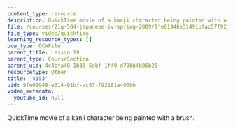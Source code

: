 ```yaml
---
content_type: resource
description: QuickTime movie of a kanji character being painted with a brush.
file: /courses/21g-504-japanese-iv-spring-2009/9fe01948e31491bfac57f92181a400bb_4153.mov
file_type: video/quicktime
learning_resource_types: []
ocw_type: OCWFile
parent_title: Lesson 19
parent_type: CourseSection
parent_uid: 4c4bfa40-1b33-5dbf-1f49-d700b4b86b25
resourcetype: Other
title: '4153'
uid: 9fe01948-e314-91bf-ac57-f92181a400bb
video_metadata:
  youtube_id: null
---
```

QuickTime movie of a kanji character being painted with a brush.